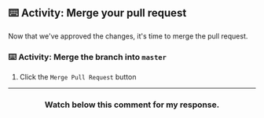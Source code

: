 ## :keyboard: Activity: Merge your pull request

Now that we've approved the changes, it's time to merge the pull request.

### :keyboard: Activity: Merge the branch into `master`

1. Click the `Merge Pull Request` button

<hr>
<h3 align="center">Watch below this comment for my response.</h3>
